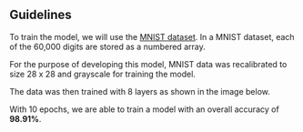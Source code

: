 <h2>Guidelines</h2>

To train the model, we will use the [MNIST dataset](https://www.tensorflow.org/datasets/catalog/mnist).
In a MNIST dataset, each of the 60,000 digits are stored as a numbered array.

For the purpose of developing this model, MNIST data was recalibrated to size 28 x 28 and grayscale for training the model.

The data was then trained with 8 layers as shown in the image below.

With 10 epochs, we are able to train a model with an overall accuracy of **98.91%**.
